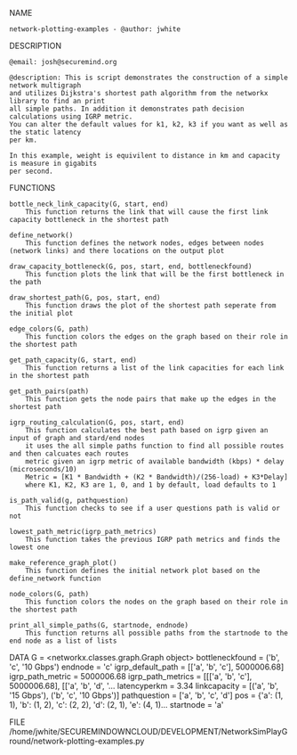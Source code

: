 NAME

    network-plotting-examples - @author: jwhite

DESCRIPTION

    @email: josh@securemind.org
    
    @description: This is script demonstrates the construction of a simple network multigraph 
    and utilizes Dijkstra's shortest path algorithm from the networkx library to find an print 
    all simple paths. In addition it demonstrates path decision calculations using IGRP metric.
    You can alter the default values for k1, k2, k3 if you want as well as the static latency 
    per km. 
    
    In this example, weight is equivilent to distance in km and capacity is measure in gigabits 
    per second.

FUNCTIONS

    bottle_neck_link_capacity(G, start, end)
        This function returns the link that will cause the first link capacity bottleneck in the shortest path
    
    define_network()
        This function defines the network nodes, edges between nodes (network links) and there locations on the output plot
    
    draw_capacity_bottleneck(G, pos, start, end, bottleneckfound)
        This function plots the link that will be the first bottleneck in the path
    
    draw_shortest_path(G, pos, start, end)
        This function draws the plot of the shortest path seperate from the initial plot
    
    edge_colors(G, path)
        This function colors the edges on the graph based on their role in the shortest path
    
    get_path_capacity(G, start, end)
        This function returns a list of the link capacities for each link in the shortest path
    
    get_path_pairs(path)
        This function gets the node pairs that make up the edges in the shortest path
    
    igrp_routing_calculation(G, pos, start, end)
        This function calculates the best path based on igrp given an input of graph and stard/end nodes
        it uses the all simple paths function to find all possible routes and then calcuates each routes
        metric given an igrp metric of available bandwidth (kbps) * delay (microseconds/10) 
        Metric = [K1 * Bandwidth + (K2 * Bandwidth)/(256-load) + K3*Delay] 
        where K1, K2, K3 are 1, 0, and 1 by default, load defaults to 1
    
    is_path_valid(g, pathquestion)
        This function checks to see if a user questions path is valid or not
    
    lowest_path_metric(igrp_path_metrics)
        This function takes the previous IGRP path metrics and finds the lowest one
    
    make_reference_graph_plot()
        This function defines the initial network plot based on the define_network function
    
    node_colors(G, path)
        This function colors the nodes on the graph based on their role in the shortest path
    
    print_all_simple_paths(G, startnode, endnode)
        This function returns all possible paths from the startnode to the end node as a list of lists

DATA
    G = <networkx.classes.graph.Graph object>
    bottleneckfound = ('b', 'c', '10 Gbps')
    endnode = 'c'
    igrp_default_path = [['a', 'b', 'c'], 5000006.68]
    igrp_path_metric = 5000006.68
    igrp_path_metrics = [[['a', 'b', 'c'], 5000006.68], [['a', 'b', 'd', '...
    latencyperkm = 3.34
    linkcapacity = [('a', 'b', '15 Gbps'), ('b', 'c', '10 Gbps')]
    pathquestion = ['a', 'b', 'c', 'd']
    pos = {'a': (1, 1), 'b': (1, 2), 'c': (2, 2), 'd': (2, 1), 'e': (4, 1)...
    startnode = 'a'

FILE
    /home/jwhite/SECUREMINDOWNCLOUD/DEVELOPMENT/NetworkSimPlayGround/network-plotting-examples.py


